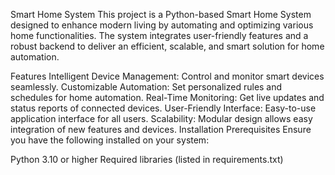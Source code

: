 Smart Home System
This project is a Python-based Smart Home System designed to enhance modern living by automating and optimizing various home functionalities. The system integrates user-friendly features and a robust backend to deliver an efficient, scalable, and smart solution for home automation.

Features
Intelligent Device Management: Control and monitor smart devices seamlessly.
Customizable Automation: Set personalized rules and schedules for home automation.
Real-Time Monitoring: Get live updates and status reports of connected devices.
User-Friendly Interface: Easy-to-use application interface for all users.
Scalability: Modular design allows easy integration of new features and devices.
Installation
Prerequisites
Ensure you have the following installed on your system:

Python 3.10 or higher
Required libraries (listed in requirements.txt)
